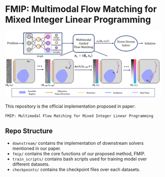 # FMIP: Multimodal Flow Matching for Mixed Integer Linear Programming

![Employ Multimodal Guided Flow Matching to generate estimated solution distribution of MILP](fmip_asset/frame.png)

This repository is the official implementation proposed in paper: 


    FMIP: Multimodal Flow Matching for Mixed Integer Linear Programming

## Repo Structure

- `downstream/` contains the implementation of downstream solvers mentioned in our paper.
- `fmip/` contains the core functions of our proposed method, FMIP.
- `train_scripts/` contains bash scripts used for training model over different datasets.
- `checkpoints/` contains the checkpoint files over each datasets.
